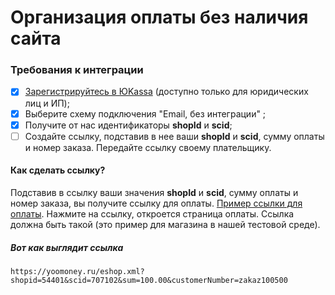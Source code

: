 Организация оплаты без наличия сайта
=====================================

### Требования к интеграции
- [x] [Зарегистрируйтесь в ЮKassa](https://yookassa.ru/joinups/) (доступно только для юридических лиц и ИП);
- [x] Выберите схему подключения "Email, без интеграции" ;
- [x] Получите от нас идентификаторы **shopId** и **scid**;
- [ ] Создайте ссылку, подставив в нее ваши **shopId** и **scid**, сумму оплаты и номер заказа. Передайте ссылку своему плательщику.

#### Как сделать ссылку?

Подставив в ссылку ваши значения **shopId** и **scid**, сумму оплаты и номер заказа, вы получите ссылку для оплаты. [Пример ссылки для оплаты](https://yoomoney.ru/eshop.xml?shopid=54401&scid=707102&sum=100.00&customerNumber=zakaz100500). Нажмите на ссылку, откроется страница оплаты. Ссылка должна быть такой (это пример для магазина в нашей тестовой среде).

##### Вот как выглядит ссылка

```
https://yoomoney.ru/eshop.xml?shopid=54401&scid=707102&sum=100.00&customerNumber=zakaz100500
```
